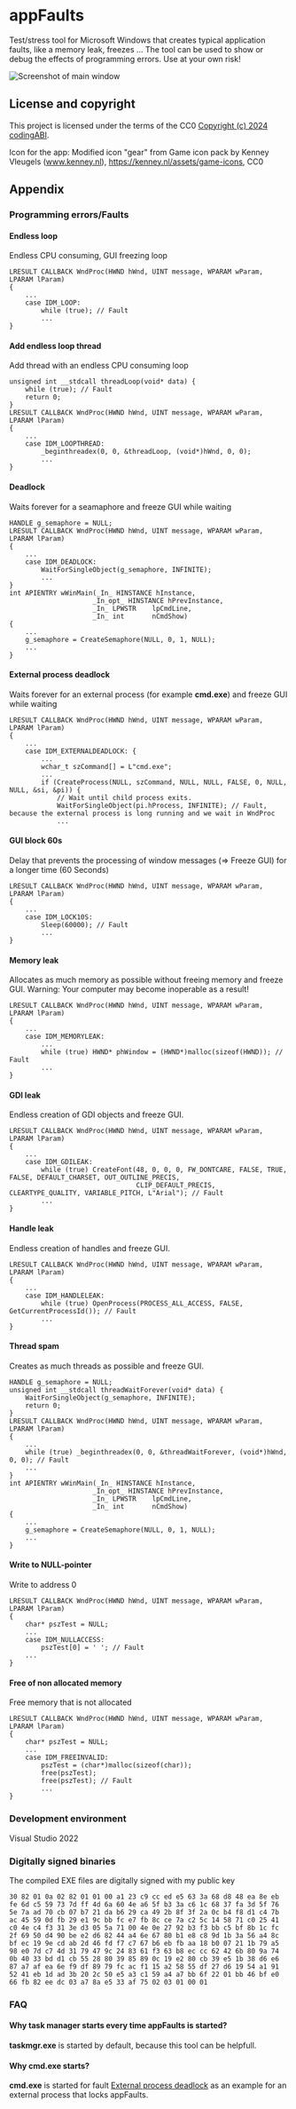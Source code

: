 # appFaults
Test/stress tool for Microsoft Windows that creates typical application faults, like a memory leak, freezes ...
The tool can be used to show or debug the effects of programming errors. Use at your own risk!

![Screenshot of main window](assets/images/appFaults.png)

## License and copyright
This project is licensed under the terms of the CC0 [Copyright (c) 2024 codingABI](LICENSE). 

Icon for the app: Modified icon "gear" from Game icon pack by Kenney Vleugels (www.kenney.nl), https://kenney.nl/assets/game-icons, CC0

## Appendix

### Programming errors/Faults

#### Endless loop
Endless CPU consuming, GUI freezing loop
```
LRESULT CALLBACK WndProc(HWND hWnd, UINT message, WPARAM wParam, LPARAM lParam)
{
    ...
    case IDM_LOOP:
        while (true); // Fault
        ...
}
```

#### Add endless loop thread
Add thread with an endless CPU consuming loop
```
unsigned int __stdcall threadLoop(void* data) {
    while (true); // Fault
    return 0;
}
LRESULT CALLBACK WndProc(HWND hWnd, UINT message, WPARAM wParam, LPARAM lParam)
{
    ...
    case IDM_LOOPTHREAD:
        _beginthreadex(0, 0, &threadLoop, (void*)hWnd, 0, 0);
        ...
}
```

#### Deadlock
Waits forever for a seamaphore and freeze GUI while waiting
```
HANDLE g_semaphore = NULL;
LRESULT CALLBACK WndProc(HWND hWnd, UINT message, WPARAM wParam, LPARAM lParam)
{
    ...
    case IDM_DEADLOCK:
        WaitForSingleObject(g_semaphore, INFINITE);
        ...
}
int APIENTRY wWinMain(_In_ HINSTANCE hInstance,
                     _In_opt_ HINSTANCE hPrevInstance,
                     _In_ LPWSTR    lpCmdLine,
                     _In_ int       nCmdShow)
{
    ...
    g_semaphore = CreateSemaphore(NULL, 0, 1, NULL);
    ...
}
```

#### External process deadlock
Waits forever for an external process (for example **cmd.exe**) and freeze GUI while waiting
```
LRESULT CALLBACK WndProc(HWND hWnd, UINT message, WPARAM wParam, LPARAM lParam)
{
    ...
    case IDM_EXTERNALDEADLOCK: {
        ...
        wchar_t szCommand[] = L"cmd.exe";
        ...    
        if (CreateProcess(NULL, szCommand, NULL, NULL, FALSE, 0, NULL, NULL, &si, &pi)) {
            // Wait until child process exits.
            WaitForSingleObject(pi.hProcess, INFINITE); // Fault, because the external process is long running and we wait in WndProc
            ...    
```

#### GUI block 60s
Delay that prevents the processing of window messages (=> Freeze GUI) for a longer time (60 Seconds)
```
LRESULT CALLBACK WndProc(HWND hWnd, UINT message, WPARAM wParam, LPARAM lParam)
{
    ...
    case IDM_LOCK10S:
        Sleep(60000); // Fault
        ...
}
```

#### Memory leak
Allocates as much memory as possible without freeing memory and freeze GUI. Warning: Your computer may become inoperable as a result!
```
LRESULT CALLBACK WndProc(HWND hWnd, UINT message, WPARAM wParam, LPARAM lParam)
{
    ...
    case IDM_MEMORYLEAK:
        ...
        while (true) HWND* phWindow = (HWND*)malloc(sizeof(HWND)); // Fault
        ...
}
```

#### GDI leak
Endless creation of GDI objects and freeze GUI.
```
LRESULT CALLBACK WndProc(HWND hWnd, UINT message, WPARAM wParam, LPARAM lParam)
{
    ...
    case IDM_GDILEAK:
        while (true) CreateFont(48, 0, 0, 0, FW_DONTCARE, FALSE, TRUE, FALSE, DEFAULT_CHARSET, OUT_OUTLINE_PRECIS,
                                CLIP_DEFAULT_PRECIS, CLEARTYPE_QUALITY, VARIABLE_PITCH, L"Arial"); // Fault
        ...
}
```

#### Handle leak
Endless creation of handles and freeze GUI.
```
LRESULT CALLBACK WndProc(HWND hWnd, UINT message, WPARAM wParam, LPARAM lParam)
{
    ...
    case IDM_HANDLELEAK:
        while (true) OpenProcess(PROCESS_ALL_ACCESS, FALSE, GetCurrentProcessId()); // Fault
        ...
} 
```

#### Thread spam
Creates as much threads as possible and freeze GUI.
```
HANDLE g_semaphore = NULL;
unsigned int __stdcall threadWaitForever(void* data) {
    WaitForSingleObject(g_semaphore, INFINITE);
    return 0;
}
LRESULT CALLBACK WndProc(HWND hWnd, UINT message, WPARAM wParam, LPARAM lParam)
{
    ...
    while (true) _beginthreadex(0, 0, &threadWaitForever, (void*)hWnd, 0, 0); // Fault
    ...
}
int APIENTRY wWinMain(_In_ HINSTANCE hInstance,
                     _In_opt_ HINSTANCE hPrevInstance,
                     _In_ LPWSTR    lpCmdLine,
                     _In_ int       nCmdShow)
{
    ...
    g_semaphore = CreateSemaphore(NULL, 0, 1, NULL);
    ...
}
```

#### Write to NULL-pointer
Write to address 0
```
LRESULT CALLBACK WndProc(HWND hWnd, UINT message, WPARAM wParam, LPARAM lParam)
{
    char* pszTest = NULL;
    ...
    case IDM_NULLACCESS:
        pszTest[0] = ' '; // Fault
    ...
}
```

#### Free of non allocated memory
Free memory that is not allocated
```
LRESULT CALLBACK WndProc(HWND hWnd, UINT message, WPARAM wParam, LPARAM lParam)
{
    char* pszTest = NULL;
    ...
    case IDM_FREEINVALID:
        pszTest = (char*)malloc(sizeof(char));
        free(pszTest);
        free(pszTest); // Fault
        ...
}
```
### Development environment
Visual Studio 2022

### Digitally signed binaries
The compiled EXE files are digitally signed with my public key 
```
30 82 01 0a 02 82 01 01 00 a1 23 c9 cc ed e5 63 3a 68 d8 48 ea 8e eb fe 6d c5 59 73 7d ff 4d 6a 60 4e a6 5f b3 3a c6 1c 68 37 fa 3d 5f 76 5e 7a ad 70 cb 07 b7 21 da b6 29 ca 49 2b 8f 3f 2a 0c b4 f8 d1 c4 7b ac 45 59 0d fb 29 e1 9c bb fc e7 fb 8c ce 7a c2 5c 14 58 71 c0 25 41 c0 4e c4 f3 31 3e d3 05 5a 71 00 4e 0e 27 92 b3 f3 bb c5 bf 8b 1c fc 2f 69 50 d4 90 be e2 d6 82 44 a4 6e 67 80 b1 e8 c8 9d 1b 3a 56 a4 8c bf ec 19 9e cd ab 2d 46 fd f7 c7 67 b6 eb fb aa 18 b0 07 21 1b 79 a5 98 e0 7d c7 4d 31 79 47 9c 24 83 61 f3 63 b8 ec cc 62 42 6b 80 9a 74 0b 40 33 bd d1 cb 55 28 80 39 85 89 0c 19 e2 80 cb 39 e5 1b 38 d6 e6 87 a7 af ea 6e f9 df 89 79 fc ac f1 15 a2 58 55 df 27 d6 19 54 a1 91 52 41 eb 1d ad 3b 20 2c 50 e5 a3 c1 59 a4 a7 bb 6f 22 01 bb 46 bf e0 66 fb 82 ee dc 03 a7 8a e5 33 af 75 02 03 01 00 01
```

### FAQ

#### Why task manager starts every time appFaults is started?
**taskmgr.exe** is started by default, because this tool can be helpfull.

#### Why cmd.exe starts?
**cmd.exe** is started for fault [External process deadlock](#external-process-deadlock) as an example for an external process that locks appFaults. 
